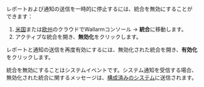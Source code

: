 レポートおよび通知の送信を一時的に停止するには、統合を無効にすることができます：

1. [米国](https://us1.my.wallarm.com/integrations/)または[欧州](https://my.wallarm.com/integrations/)のクラウドでWallarmコンソール → **統合**に移動します。
2. アクティブな統合を開き、**無効化**をクリックします。

レポートと通知の送信を再度有効にするには、無効化された統合を開き、**有効化**をクリックします。

統合を無効にすることはシステムイベントです。システム通知を受信する場合、無効化された統合に関するメッセージは、[構成済みのシステム](integrations-intro.ja.md#integration-types)に送信されます。